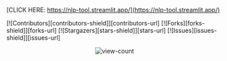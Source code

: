

[CLICK HERE: https://nlp-tool.streamlit.app/](https://nlp-tool.streamlit.app/)

[![Contributors][contributors-shield]][contributors-url]
[![Forks][forks-shield]][forks-url]
[![Stargazers][stars-shield]][stars-url]
[![Issues][issues-shield]][issues-url]


<p align="center"><img src="https://github.com/tiffchu/NLP_app.svg?label=Views&color=fc8e00&labelColor=000" alt="view-count" /></p>